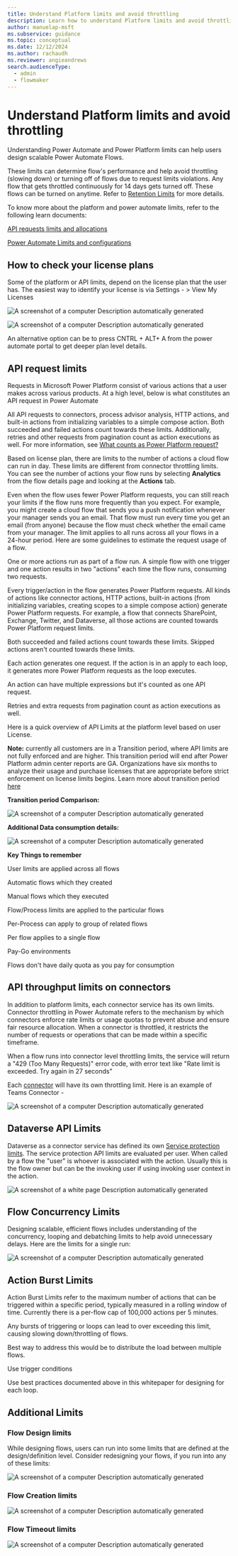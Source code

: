 ```yaml
---
title: Understand Platform limits and avoid throttling
description: Learn how to understand Platform limits and avoid throttling
author: manuelap-msft
ms.subservice: guidance
ms.topic: conceptual
ms.date: 12/12/2024
ms.author: rachaudh
ms.reviewer: angieandrews
search.audienceType: 
  - admin
  - flowmaker
---
```


# Understand Platform limits and avoid throttling

Understanding Power Automate and Power Platform limits can help users design scalable Power Automate Flows. 

These limits can determine flow's performance and help avoid throttling (slowing down) or turning off of flows due to request limits violations. Any flow that gets throttled continuously for 14 days gets turned off. These flows can be turned on anytime. Refer to [Retention Limits](/power-automate/limits-and-config) for more details.

To know more about the platform and power automate limits, refer to the following learn documents:

[API requests limits and allocations](/power-platform/admin/api-request-limits-allocations)

[Power Automate Limits and configurations](/power-automate/limits-and-config)

## How to check your license plans

Some of the platform or API limits, depend on the license plan that the user has. The easiest way to identify your license is via Settings - > View My Licenses      

![A screenshot of a computer  Description automatically generated](media/image59.png)

![A screenshot of a computer  Description automatically generated](media/image60.png)

An alternative option can be to press CNTRL + ALT+ A from the power automate portal to get deeper plan level details. 

## API request limits

Requests in Microsoft Power Platform consist of various actions that a user makes across various products. At a high level, below is what constitutes an API request in Power Automate

 All API requests to connectors, process advisor analysis, HTTP actions, and built-in actions from initializing variables to a simple compose action. Both succeeded and failed actions count towards these limits. Additionally, retries and other requests from pagination count as action executions as well. For more information, see [What counts as Power Platform request?](/power-platform/admin/power-automate-licensing/types)

Based on license plan, there are limits to the number of actions a cloud flow can run in day. These limits are different from connector throttling limits. You can see the number of actions your flow runs by selecting **Analytics** from the flow details page and looking at the **Actions** tab.

Even when the flow uses fewer Power Platform requests, you can still reach your limits if the flow runs more frequently than you expect. For example, you might create a cloud flow that sends you a push notification whenever your manager sends you an email. That flow must run every time you get an email (from anyone) because the flow must check whether the email came from your manager. The limit applies to all runs across all your flows in a 24-hour period. Here are some guidelines to estimate the request usage of a flow.

One or more actions run as part of a flow run. A simple flow with one trigger and one action results in two "actions" each time the flow runs, consuming two requests.

Every trigger/action in the flow generates Power Platform requests. All kinds of actions like connector actions, HTTP actions, built-in actions (from initializing variables, creating scopes to a simple compose action) generate Power Platform requests. For example, a flow that connects SharePoint, Exchange, Twitter, and Dataverse, all those actions are counted towards Power Platform request limits.

Both succeeded and failed actions count towards these limits. Skipped actions aren't counted towards these limits.

Each action generates one request. If the action is in an apply to each loop, it generates more Power Platform requests as the loop executes.

An action can have multiple expressions but it's counted as one API request.

Retries and extra requests from pagination count as action executions as well.

Here is a quick overview of API Limits at the platform level based on user License. 

**Note:** currently all customers are in a Transition period, where API limits are not fully enforced and are higher. This transition period will end  after Power Platform admin center reports are GA. Organizations have six months to analyze their usage and purchase licenses that are appropriate before strict enforcement on license limits begins. Learn more about transition period [here](/power-platform/admin/power-automate-licensing/types)

**Transition period Comparison:**

![A screenshot of a computer  Description automatically generated](media/image61.png)

**Additional Data consumption details:**

![A screenshot of a computer  Description automatically generated](media/image62.png)

**Key Things to remember**

User limits are applied across all flows

Automatic flows which they created

Manual flows which they executed

Flow/Process limits are applied to the particular flows

Per-Process can apply to group of related flows

Per flow applies to a single flow

Pay-Go environments

Flows don't have daily quota as you pay for consumption

## API throughput limits on connectors

In addition to platform limits, each connector service has its own limits. Connector throttling in Power Automate refers to the mechanism by which connectors enforce rate limits or usage quotas to prevent abuse and ensure fair resource allocation. When a connector is throttled, it restricts the number of requests or operations that can be made within a specific timeframe.

When a flow runs into connector level throttling limits, the service will return a "429 (Too Many Requests)" error code, with error text like "Rate limit is exceeded. Try again in 27 seconds"

Each [connector](/connectors/connector-reference/connector-reference-powerautomate-connectors) will have its own throttling limit. Here is an example of Teams Connector - 

![A screenshot of a computer  Description automatically generated](media/image63.png)

## Dataverse API Limits

Dataverse as a connector service has defined its own [Service protection limits](/power-apps/developer/data-platform/api-limits). The service protection API limits are evaluated per user. When called by a flow the "user" is whoever is associated with the action. Usually this is the flow owner but can be the invoking user if using invoking user context in the action.

![A screenshot of a white page  Description automatically generated](media/image64.png)

## Flow Concurrency Limits

Designing scalable, efficient flows includes understanding of the concurrency, looping and debatching limits to help avoid unnecessary delays. Here are the limits for a single run:

![A screenshot of a computer  Description automatically generated](media/image65.png)

## Action Burst Limits

Action Burst Limits refer to the maximum number of actions that can be triggered within a specific period, typically measured in a rolling window of time. Currently there is a per-flow cap of 100,000 actions per 5 minutes. 

Any bursts of triggering or loops can lead to over exceeding this limit, causing slowing down/throttling of flows. 

Best way to address this would be to distribute the load between multiple flows. 

Use trigger conditions

Use best practices documented above in this whitepaper for designing for each loop. 

## Additional Limits

### Flow Design limits

While designing flows, users can run into some limits that are defined at the design/definition level. Consider redesigning your flows, if you run into any of these limits:

![A screenshot of a computer  Description automatically generated](media/image66.png)

### Flow Creation limits

![A screenshot of a computer  Description automatically generated](media/image67.png)

### Flow Timeout limits

![A screenshot of a computer  Description automatically generated](media/image68.png)